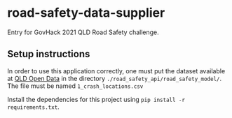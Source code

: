 # road-safety-data-supplier
Entry for GovHack 2021 QLD Road Safety challenge.

## Setup instructions

In order to use this application correctly, one must put the dataset available at [QLD Open Data](https://www.data.qld.gov.au/dataset/crash-data-from-queensland-roads/resource/e88943c0-5968-4972-a15f-38e120d72ec0) in the directory `./road_safety_api/road_safety_model/`. The file must be named `1_crash_locations.csv`

Install the dependencies for this project using `pip install -r requirements.txt`.